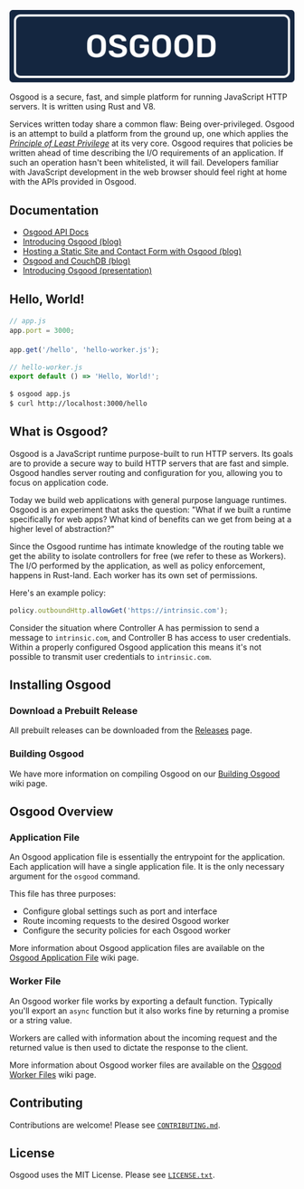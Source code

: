 ![Osgood](./osgood.svg)

Osgood is a secure, fast, and simple platform for running JavaScript HTTP
servers. It is written using Rust and V8.

Services written today share a common flaw: Being over-privileged. Osgood is an
attempt to build a platform from the ground up, one which applies the
[_Principle of Least
Privilege_](https://en.wikipedia.org/wiki/Principle_of_least_privilege) at its
very core. Osgood requires that policies be written ahead of time describing
the I/O requirements of an application. If such an operation hasn't been
whitelisted, it will fail. Developers familiar with JavaScript development in
the web browser should feel right at home with the APIs provided in Osgood.


## Documentation

- [Osgood API Docs](https://github.com/IntrinsicLabs/osgood/wiki)
- [Introducing Osgood (blog)](https://dev.to/tlhunter/introducing-osgood-4k1m)
- [Hosting a Static Site and Contact Form with Osgood (blog)](https://dev.to/tlhunter/hosting-a-static-site-and-contact-form-with-osgood-5c1g)
- [Osgood and CouchDB (blog)](https://dev.to/tlhunter/osgood-and-couchdb-125k)
- [Introducing Osgood (presentation)](https://thomashunter.name/presentations/introducing-osgood/#/)


## Hello, World!

```javascript
// app.js
app.port = 3000;

app.get('/hello', 'hello-worker.js');
```

```javascript
// hello-worker.js
export default () => 'Hello, World!';
```

```bash
$ osgood app.js
$ curl http://localhost:3000/hello
```


## What is Osgood?

Osgood is a JavaScript runtime purpose-built to run HTTP servers. Its goals are
to provide a secure way to build HTTP servers that are fast and simple. Osgood
handles server routing and configuration for you, allowing you to focus on
application code.

Today we build web applications with general purpose language runtimes. Osgood
is an experiment that asks the question: "What if we built a runtime
specifically for web apps? What kind of benefits can we get from being at
a higher level of abstraction?"

Since the Osgood runtime has intimate knowledge of the routing table we get the
ability to isolate controllers for free (we refer to these as Workers). The I/O
performed by the application, as well as policy enforcement, happens in
Rust-land. Each worker has its own set of permissions.

Here's an example policy:

```javascript
policy.outboundHttp.allowGet('https://intrinsic.com');
```

Consider the situation where Controller A has permission to send a message to
`intrinsic.com`, and Controller B has access to user credentials. Within
a properly configured Osgood application this means it's not possible to
transmit user credentials to `intrinsic.com`.


## Installing Osgood

### Download a Prebuilt Release

All prebuilt releases can be downloaded from the
[Releases](https://github.com/IntrinsicLabs/osgood/releases) page.

### Building Osgood

We have more information on compiling Osgood on our [Building
Osgood](https://github.com/IntrinsicLabs/osgood/wiki/Building) wiki page.


## Osgood Overview

### Application File

An Osgood application file is essentially the entrypoint for the application.
Each application will have a single application file. It is the only necessary
argument for the `osgood` command.

This file has three purposes:

- Configure global settings such as port and interface
- Route incoming requests to the desired Osgood worker
- Configure the security policies for each Osgood worker

More information about Osgood application files are available on the [Osgood
Application
File](https://github.com/IntrinsicLabs/osgood/wiki/Osgood-Application-File)
wiki page.


### Worker File

An Osgood worker file works by exporting a default function. Typically you'll
export an `async` function but it also works fine by returning a promise or a
string value.

Workers are called with information about the incoming request and the returned
value is then used to dictate the response to the client.

More information about Osgood worker files are available on the [Osgood Worker
Files](https://github.com/IntrinsicLabs/osgood/wiki/Osgood-Worker-Files) wiki
page.

## Contributing

Contributions are welcome! Please see [`CONTRIBUTING.md`](./CONTRIBUTING.md).

## License

Osgood uses the MIT License. Please see [`LICENSE.txt`](./LICENSE.txt).

